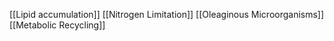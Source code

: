 [[Lipid accumulation]]
[[Nitrogen Limitation]]
[[Oleaginous Microorganisms]]
[[Metabolic Recycling]]

